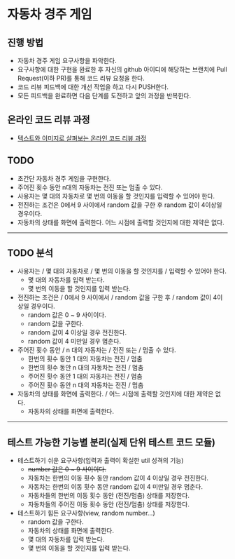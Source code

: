 # 자동차 경주 게임
## 진행 방법
* 자동차 경주 게임 요구사항을 파악한다.
* 요구사항에 대한 구현을 완료한 후 자신의 github 아이디에 해당하는 브랜치에 Pull Request(이하 PR)를 통해 코드 리뷰 요청을 한다.
* 코드 리뷰 피드백에 대한 개선 작업을 하고 다시 PUSH한다.
* 모든 피드백을 완료하면 다음 단계를 도전하고 앞의 과정을 반복한다.

## 온라인 코드 리뷰 과정
* [텍스트와 이미지로 살펴보는 온라인 코드 리뷰 과정](https://github.com/next-step/nextstep-docs/tree/master/codereview)

## TODO
* 초간단 자동차 경주 게임을 구현한다.
* 주어진 횟수 동안 n대의 자동차는 전진 또는 멈출 수 있다.
* 사용자는 몇 대의 자동차로 몇 번의 이동을 할 것인지를 입력할 수 있어야 한다.
* 전진하는 조건은 0에서 9 사이에서 random 값을 구한 후 random 값이 4이상일 경우이다.
* 자동차의 상태를 화면에 출력한다. 어느 시점에 출력할 것인지에 대한 제약은 없다.
---
## TODO 분석
* 사용자는 / 몇 대의 자동차로 / 몇 번의 이동을 할 것인지를 / 입력할 수 있어야 한다.
    * 몇 대의 자동차를 입력 받는다.
    * 몇 번의 이동을 할 것인지를 입력 받는다.
* 전진하는 조건은 / 0에서 9 사이에서 / random 값을 구한 후 / random 값이 4이상일 경우이다.
    * random 값은 0 ~ 9 사이이다.
    * random 값을 구한다.
    * random 값이 4 이상일 경우 전진한다.
    * random 값이 4 미만일 경우 멈춘다.
* 주어진 횟수 동안 / n 대의 자동차는 / 전진 또는 / 멈출 수 있다.
    * 한번의 횟수 동안 1 대의 자동차는 전진 / 멈춤
    * 한번의 횟수 동안 n 대의 자동차는 전진 / 멈춤 
    * 주어진 횟수 동안 1 대의 자동차는 전진 / 멈춤
    * 주어진 횟수 동안 n 대의 자동차는 전진 / 멈춤
* 자동차의 상태를 화면에 출력한다. / 어느 시점에 출력할 것인지에 대한 제약은 없다.
    * 자동차의 상태를 화면에 출력한다.
---
## 테스트 가능한 기능별 분리(실제 단위 테스트 코드 모듈)
* 테스트하기 쉬운 요구사항(입력과 출력이 확실한 util 성격의 기능)
    * ~~number 값은 0 ~ 9 사이이다.~~
    * 자동차는 한번의 이동 횟수 동안 random 값이 4 이상일 경우 전진한다.
    * 자동차는 한번의 이동 횟수 동안 random 값이 4 미만일 경우 멈춘다.
    * 자동차들의 한번의 이동 횟수 동안 (전진/멈춤) 상태를 저장한다.
    * 자동차들의 주어진 이동 횟수 동안 (전진/멈춤) 상태를 저장한다.
* 테스트하기 힘든 요구사항(view, random number...)
    * random 값을 구한다.
    * 자동차의 상태를 화면에 출력한다.
    * 몇 대의 자동차를 입력 받는다.
    * 몇 번의 이동을 할 것인지를 입력 받는다.